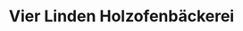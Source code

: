 ---
title: "Vier Linden Holzofenbäckerei"
url: /zuerich/vier-linden-holzofenbaeckerei/
shop: Bäckerei
---